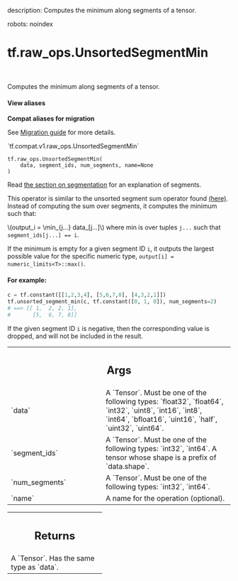 description: Computes the minimum along segments of a tensor.

robots: noindex

# tf.raw_ops.UnsortedSegmentMin

<!-- Insert buttons and diff -->

<table class="tfo-notebook-buttons tfo-api nocontent" align="left">

</table>



Computes the minimum along segments of a tensor.

<section class="expandable">
  <h4 class="showalways">View aliases</h4>
  <p>
<b>Compat aliases for migration</b>
<p>See
<a href="https://www.tensorflow.org/guide/migrate">Migration guide</a> for
more details.</p>
<p>`tf.compat.v1.raw_ops.UnsortedSegmentMin`</p>
</p>
</section>

<pre class="devsite-click-to-copy prettyprint lang-py tfo-signature-link">
<code>tf.raw_ops.UnsortedSegmentMin(
    data, segment_ids, num_segments, name=None
)
</code></pre>



<!-- Placeholder for "Used in" -->

Read
[the section on segmentation](https://tensorflow.org/api_docs/python/tf/math#Segmentation)
for an explanation of segments.

This operator is similar to the unsorted segment sum operator found
[(here)](../../../api_docs/python/math_ops.md#UnsortedSegmentSum).
Instead of computing the sum over segments, it computes the minimum such that:

\\(output_i = \min_{j...} data_[j...]\\) where min is over tuples `j...` such
that `segment_ids[j...] == i`.

If the minimum is empty for a given segment ID `i`, it outputs the largest
possible value for the specific numeric type,
`output[i] = numeric_limits<T>::max()`.

#### For example:



``` python
c = tf.constant([[1,2,3,4], [5,6,7,8], [4,3,2,1]])
tf.unsorted_segment_min(c, tf.constant([0, 1, 0]), num_segments=2)
# ==> [[ 1,  2, 2, 1],
#       [5,  6, 7, 8]]
```

If the given segment ID `i` is negative, then the corresponding value is
dropped, and will not be included in the result.

<!-- Tabular view -->
 <table class="responsive fixed orange">
<colgroup><col width="214px"><col></colgroup>
<tr><th colspan="2"><h2 class="add-link">Args</h2></th></tr>

<tr>
<td>
`data`
</td>
<td>
A `Tensor`. Must be one of the following types: `float32`, `float64`, `int32`, `uint8`, `int16`, `int8`, `int64`, `bfloat16`, `uint16`, `half`, `uint32`, `uint64`.
</td>
</tr><tr>
<td>
`segment_ids`
</td>
<td>
A `Tensor`. Must be one of the following types: `int32`, `int64`.
A tensor whose shape is a prefix of `data.shape`.
</td>
</tr><tr>
<td>
`num_segments`
</td>
<td>
A `Tensor`. Must be one of the following types: `int32`, `int64`.
</td>
</tr><tr>
<td>
`name`
</td>
<td>
A name for the operation (optional).
</td>
</tr>
</table>



<!-- Tabular view -->
 <table class="responsive fixed orange">
<colgroup><col width="214px"><col></colgroup>
<tr><th colspan="2"><h2 class="add-link">Returns</h2></th></tr>
<tr class="alt">
<td colspan="2">
A `Tensor`. Has the same type as `data`.
</td>
</tr>

</table>

